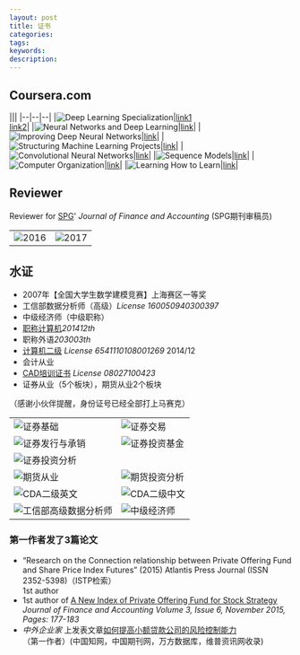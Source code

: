 ```yaml
---
layout: post
title: 证书
categories:
tags:
keywords:
description:
---
```


## Coursera.com


|||
|--|--|--|
|![Deep Learning Specialization](http://www.guofei.site/pictures_for_blog/certification/coursera/Deep%20Learning.png)|[link1](https://www.coursera.org/account/accomplishments/specialization/HGTDUMAQ3TC6)<br>[link2](https://www.coursera.org/account/accomplishments/specialization/certificate/HGTDUMAQ3TC6)|
|![Neural Networks and Deep Learning](http://www.guofei.site/pictures_for_blog/certification/coursera/Neural%20Networks%20and%20Deep%20Learning.png)|[link](https://www.coursera.org/account/accomplishments/certificate/ZAGDZZ7EJY2Y)|
|![Improving Deep Neural Networks](http://www.guofei.site/pictures_for_blog/certification/coursera/Improving%20Deep%20Neural%20Networks.png)|[link](https://www.coursera.org/account/accomplishments/certificate/T7UFHTHW2RPA)|
|![Structuring Machine Learning Projects](http://www.guofei.site/pictures_for_blog/certification/coursera/Structuring%20Machine%20Learning%20Projects.png)|[link](https://www.coursera.org/account/accomplishments/certificate/PWFAKV2QD8PZ)|
|![Convolutional Neural Networks](http://www.guofei.site/pictures_for_blog/certification/coursera/Convolutional%20Neural%20Networks.png)|[link](https://www.coursera.org/account/accomplishments/certificate/3JVLNYUUTXE8)|
|![Sequence Models](http://www.guofei.site/pictures_for_blog/certification/coursera/Sequence%20Models.png)|[link](https://www.coursera.org/account/accomplishments/certificate/GXE8MPPVW2EF)|
|![Computer Organization](http://www.guofei.site/pictures_for_blog/certification/coursera/%E8%AE%A1%E7%AE%97%E6%9C%BA%E7%BB%84%E6%88%90.png)|[link](https://www.coursera.org/account/accomplishments/certificate/F987E2DF2V73)|
|![Learning How to Learn](http://www.guofei.site/pictures_for_blog/certification/coursera/Learning%20How%20to%20Learn.png)|[link](https://www.coursera.org/account/accomplishments/certificate/H8J86CNTB9P9)|


## Reviewer

Reviewer for [SPG](http://www.sciencepublishinggroup.com/)' *Journal of Finance and Accounting*
(SPG期刊审稿员)

<!-- <table >
<tr><td>  <img width="600" height="800" src="http://www.guofei.site/public/img/2016.jpg"></td><td>  <img width="600" height="800" src="http://www.guofei.site/public/img/2017.jpg"></td></tr>
</table> -->


|||
|--|--|
|![2016](http://www.guofei.site/pictures_for_blog/certification/spg/2016.jpg)|![2017](http://www.guofei.site/pictures_for_blog/certification/spg/2017.jpg)|






## 水证
- 2007年【全国大学生数学建模竞赛】上海赛区一等奖
- 工信部数据分析师（高级）*License 160050940300397*
- 中级经济师（中级职称）
- [职称计算机](http://www.bjrbj.gov.cn/kwscore/login/notsign.htm)*201412th*
- 职称外语*203003th*
- [计算机二级](
http://chaxun.neea.edu.cn/examcenter/query.cn?op=doQueryResults&pram=certi)
*License 6541110108001269* 2014/12
- 会计从业
- [CAD培训证书](http://www.cadnet.cn/) *License 08027100423*
- 证券从业（5个板块），期货从业2个板块


（感谢小伙伴提醒，身份证号已经全部打上马赛克）  


|||
|--|--|
|![证券基础](http://www.guofei.site/pictures_for_blog/certification/从业证/证券基础.png)|![证券交易](http://www.guofei.site/pictures_for_blog/certification/从业证/证券交易.png)|
|![证券发行与承销](http://www.guofei.site/pictures_for_blog/certification/从业证/证券发行与承销.png)|![证券投资基金](http://www.guofei.site/pictures_for_blog/certification/从业证/证券投资基金.png)|
|![证券投资分析](http://www.guofei.site/pictures_for_blog/certification/从业证/证券投资分析.png)|
|![期货从业](http://www.guofei.site/pictures_for_blog/certification/从业证/期货从业.png)|![期货投资分析](http://www.guofei.site/pictures_for_blog/certification/从业证/期货投资分析.png)|
|![CDA二级英文](http://www.guofei.site/pictures_for_blog/certification/水证/CDA二级英文.jpg)|![CDA二级中文](http://www.guofei.site/pictures_for_blog/certification/水证/CDA二级中文.jpg)|
|![工信部高级数据分析师](http://www.guofei.site/pictures_for_blog/certification/水证/工信部高级数据分析师.jpg)|![中级经济师](http://www.guofei.site/pictures_for_blog/certification/水证/中级经济师.jpg)|


### 第一作者发了3篇论文
- “Research on the Connection relationship between Private Offering Fund and Share Price Index Futures” (2015) Atlantis Press Journal (ISSN 2352-5398)（ISTP检索）  
1st author
- 1st author of [A New Index of Private Offering Fund for Stock Strategy](
http://article.sciencepublishinggroup.com/html/10.11648.j.jfa.20150306.12.html#paper-keywords)  
*Journal of Finance and Accounting Volume 3, Issue 6, November 2015, Pages: 177-183*  
- *中外企业家* 上发表文章[如何提高小额贷款公司的风险控制能力](http://www.cnki.net/KCMS/detail/detail.aspx?QueryID=6&CurRec=1&recid=&filename=ZWQY201430051&dbname=CJFDLAST2015&dbcode=CJFQ&pr=&urlid=&yx=&uid=WEEvREcwSlJHSldSdnQ1YWloVytWUUFXNXMwSnYzeDdLUFNXMnU1ZXlJa1pqTW5la093SEwwTlNFV0dNeXFQRE13PT0=$9A4hF_YAuvQ5obgVAq)  
（第一作者）(中国知网，中国期刊网，万方数据库，维普资讯网收录)
